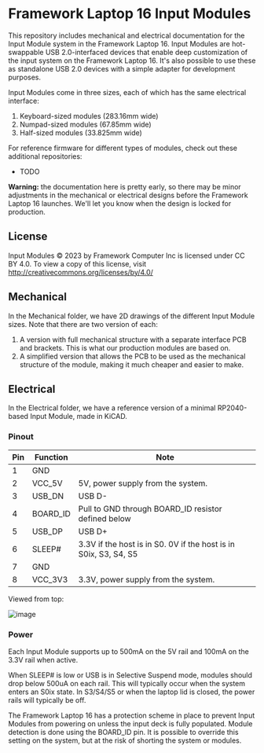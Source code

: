 # Framework Laptop 16 Input Modules
This repository includes mechanical and electrical documentation for the Input Module system in the 
Framework Laptop 16.  Input Modules are hot-swappable USB 2.0-interfaced devices that enable deep
customization of the input system on the Framework Laptop 16.  It's also possible to use these as 
standalone USB 2.0 devices with a simple adapter for development purposes.

Input Modules come in three sizes, each of which has the same electrical interface:
 1. Keyboard-sized modules (283.16mm wide)
 2. Numpad-sized modules (67.85mm wide)
 3. Half-sized modules (33.825mm wide)

For reference firmware for different types of modules, check out these additional repositories:
 * TODO

**Warning:** the documentation here is pretty early, so there may be minor adjustments in the mechanical or electrical designs
before the Framework Laptop 16 launches.  We'll let you know when the design is locked for production.
 
## License
Input Modules © 2023 by Framework Computer Inc is licensed under CC BY 4.0. To view a copy of this license, visit http://creativecommons.org/licenses/by/4.0/

## Mechanical

In the Mechanical folder, we have 2D drawings of the different Input Module sizes.  Note that there are two version of each:
 1. A version with full mechanical structure with a separate interface PCB and brackets.  This is what our production modules are based on.
 2. A simplified version that allows the PCB to be used as the mechanical structure of the module, making it much cheaper and easier to make.

## Electrical

In the Electrical folder, we have a reference version of a minimal RP2040-based Input Module, made in KiCAD.

### Pinout

| Pin | Function | Note                                                              |
|-----|----------|-------------------------------------------------------------------|
| 1   | GND      |                                                                   |
| 2   | VCC_5V   | 5V, power supply from the system.                                 |
| 3   | USB_DN   | USB D-                                                            |
| 4   | BOARD_ID | Pull to GND through BOARD_ID resistor defined below               |
| 5   | USB_DP   | USB D+                                                            |
| 6   | SLEEP#   | 3.3V if the host is in S0.  0V if the host is in S0ix, S3, S4, S5 |
| 7   | GND      |                                                                   |
| 8   | VCC_3V3  | 3.3V, power supply from the system.                               |

Viewed from top:

![image](https://user-images.githubusercontent.com/28994301/223607129-ab8e1dcf-dd1f-49f1-9e67-03e9ca072348.png)

### Power

Each Input Module supports up to 500mA on the 5V rail and 100mA on the 3.3V rail when active.

When SLEEP# is low or USB is in Selective Suspend mode, modules should drop below 500uA on each rail.  This will typically occur when the
system enters an S0ix state.  In S3/S4/S5 or when the laptop lid is closed, the power rails will typically be off.

The Framework Laptop 16 has a protection scheme in place to prevent Input Modules from powering on unless the input deck is fully populated.
Module detection is done using the BOARD_ID pin. It is possible to override this setting on the system, but at the risk of shorting the system
or modules.
